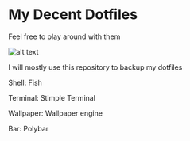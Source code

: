 # My Decent Dotfiles
Feel free to play around with them


![alt text](https://i.imgur.com/hFN1Efs.jpg)

I will mostly use this repository to backup my dotfiles

Shell: Fish

Terminal: Stimple Terminal

Wallpaper: Wallpaper engine

Bar: Polybar
